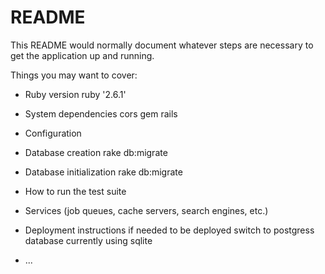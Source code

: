 # README

This README would normally document whatever steps are necessary to get the
application up and running.

Things you may want to cover:

* Ruby version
ruby '2.6.1'
* System dependencies
    cors gem
    rails 
* Configuration

* Database creation
rake db:migrate
* Database initialization
rake db:migrate
* How to run the test suite

* Services (job queues, cache servers, search engines, etc.)

* Deployment instructions
 if needed to be deployed switch to postgress database currently using sqlite
* ...
